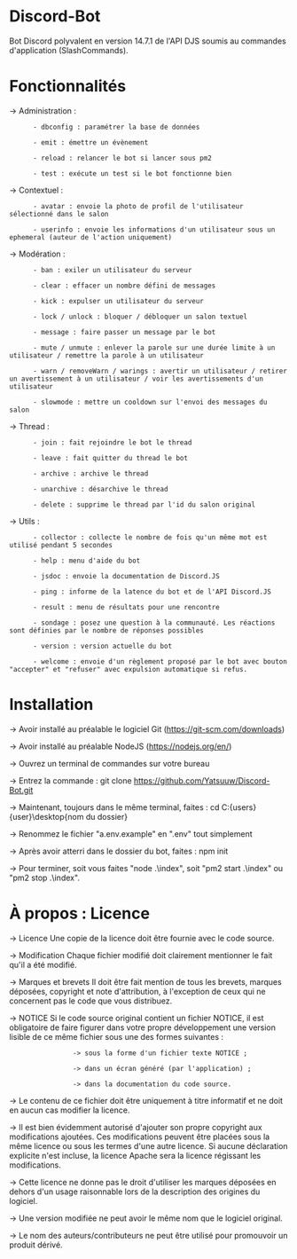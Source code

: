 # Discord-Bot
Bot Discord polyvalent en version 14.7.1 de l'API DJS soumis au commandes d'application (SlashCommands).

# Fonctionnalités
-> Administration :

          - dbconfig : paramétrer la base de données
          
          - emit : émettre un évènement 
          
          - reload : relancer le bot si lancer sous pm2
          
          - test : exécute un test si le bot fonctionne bien
          
-> Contextuel :
         
          - avatar : envoie la photo de profil de l'utilisateur sélectionné dans le salon
          
          - userinfo : envoie les informations d'un utilisateur sous un ephemeral (auteur de l'action uniquement)

-> Modération :

          - ban : exiler un utilisateur du serveur
          
          - clear : effacer un nombre défini de messages
          
          - kick : expulser un utilisateur du serveur
          
          - lock / unlock : bloquer / débloquer un salon textuel
          
          - message : faire passer un message par le bot
          
          - mute / unmute : enlever la parole sur une durée limite à un utilisateur / remettre la parole à un utilisateur
          
          - warn / removeWarn / warings : avertir un utilisateur / retirer un avertissement à un utilisateur / voir les avertissements d'un utilisateur
          
          - slowmode : mettre un cooldown sur l'envoi des messages du salon 

-> Thread : 

          - join : fait rejoindre le bot le thread
          
          - leave : fait quitter du thread le bot
          
          - archive : archive le thread
          
          - unarchive : désarchive le thread
          
          - delete : supprime le thread par l'id du salon original

-> Utils :

          - collector : collecte le nombre de fois qu'un même mot est utilisé pendant 5 secondes
          
          - help : menu d'aide du bot 
          
          - jsdoc : envoie la documentation de Discord.JS
          
          - ping : informe de la latence du bot et de l'API Discord.JS
          
          - result : menu de résultats pour une rencontre
          
          - sondage : posez une question à la communauté. Les réactions sont définies par le nombre de réponses possibles
          
          - version : version actuelle du bot
          
          - welcome : envoie d'un règlement proposé par le bot avec bouton "accepter" et "refuser" avec expulsion automatique si refus.

# Installation

-> Avoir installé au préalable le logiciel Git (https://git-scm.com/downloads)

-> Avoir installé au préalable NodeJS (https://nodejs.org/en/)

-> Ouvrez un terminal de commandes sur votre bureau

-> Entrez la commande : git clone https://github.com/Yatsuuw/Discord-Bot.git

-> Maintenant, toujours dans le même terminal, faites : cd C:\{users}\{user}\desktop\{nom du dossier}

-> Renommez le fichier "a.env.example" en ".env" tout simplement

-> Après avoir atterri dans le dossier du bot, faites : npm init

-> Pour terminer, soit vous faites "node .\index", soit "pm2 start .\index" ou "pm2 stop .\index".

# À propos : Licence

-> Licence
            Une copie de la licence doit être fournie avec le code source.
            
            
-> Modification
            Chaque fichier modifié doit clairement mentionner le fait qu'il a été modifié.
            
            
-> Marques et brevets
            Il doit être fait mention de tous les brevets, marques déposées, copyright et note d'attribution, à l'exception de ceux qui ne concernent pas le
            code que vous distribuez.
            
            
-> NOTICE
            Si le code source original contient un fichier NOTICE, il est obligatoire de faire figurer dans votre propre développement une version lisible de ce
            même fichier sous une des formes suivantes :
            
                    -> sous la forme d'un fichier texte NOTICE ;
                    
                    -> dans un écran généré (par l'application) ;
                    
                    -> dans la documentation du code source.

-> Le contenu de ce fichier doit être uniquement à titre informatif et ne doit en aucun cas modifier la licence.

-> Il est bien évidemment autorisé d'ajouter son propre copyright aux modifications ajoutées. Ces modifications peuvent être placées sous la même licence ou
   sous les termes d'une autre licence. Si aucune déclaration explicite n'est incluse, la licence Apache sera la licence régissant les modifications.

-> Cette licence ne donne pas le droit d'utiliser les marques déposées en dehors d'un usage raisonnable lors de la description des origines du logiciel.

-> Une version modifiée ne peut avoir le même nom que le logiciel original.

-> Le nom des auteurs/contributeurs ne peut être utilisé pour promouvoir un produit dérivé. 
